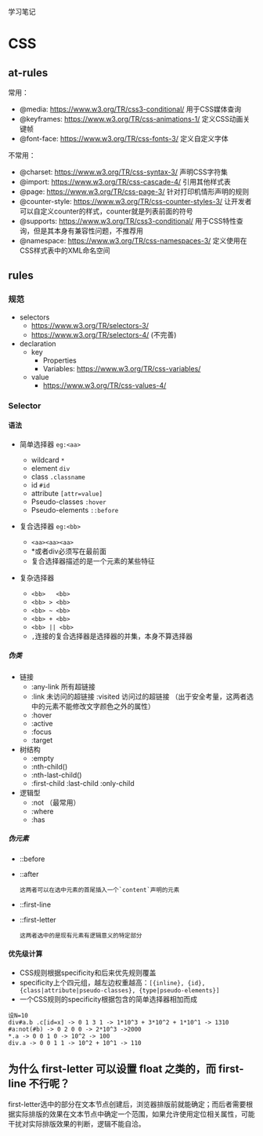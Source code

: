 学习笔记
# CSS
## at-rules
常用：
- @media: https://www.w3.org/TR/css3-conditional/ 用于CSS媒体查询
- @keyframes: https://www.w3.org/TR/css-animations-1/ 定义CSS动画关键帧
- @font-face: https://www.w3.org/TR/css-fonts-3/ 定义自定义字体

不常用：
- @charset: https://www.w3.org/TR/css-syntax-3/ 声明CSS字符集
- @import: https://www.w3.org/TR/css-cascade-4/ 引用其他样式表
- @page: https://www.w3.org/TR/css-page-3/ 针对打印机情形声明的规则
- @counter-style: https://www.w3.org/TR/css-counter-styles-3/ 让开发者可以自定义counter的样式，counter就是列表前面的符号
- @supports: https://www.w3.org/TR/css3-conditional/ 用于CSS特性查询，但是其本身有兼容性问题，不推荐用
- @namespace: https://www.w3.org/TR/css-namespaces-3/ 定义使用在CSS样式表中的XML命名空间

## rules
### 规范
- selectors
  - https://www.w3.org/TR/selectors-3/
  - https://www.w3.org/TR/selectors-4/ (不完善)
- declaration
  - key
    - Properties
    - Variables: https://www.w3.org/TR/css-variables/
  - value
    - https://www.w3.org/TR/css-values-4/
### Selector
#### 语法
- 简单选择器 `eg:<aa>`
  - wildcard `*`
  - element `div`
  - class `.classname`
  - id `#id`
  - attribute `[attr=value]`
  - Pseudo-classes `:hover`
  - Pseudo-elements `::before`

- 复合选择器 `eg:<bb>`
  - `<aa><aa><aa>`
  - *或者div必须写在最前面
  - 复合选择器描述的是一个元素的某些特征
- 复杂选择器
  - `<bb>   <bb>`
  - `<bb> > <bb>`
  - `<bb> ~ <bb>`
  - `<bb> + <bb>`
  - `<bb> || <bb>`
  - `,`连接的复合选择器是选择器的并集，本身不算选择器

##### 伪类
- 链接
  - :any-link 所有超链接
  - :link 未访问的超链接 :visited 访问过的超链接 （出于安全考量，这两者选中的元素不能修改文字颜色之外的属性）
  - :hover
  - :active
  - :focus
  - :target
- 树结构
  - :empty
  - :nth-child()
  - :nth-last-child()
  - :first-child :last-child :only-child
- 逻辑型
  - :not （最常用）
  - :where 
  - :has
##### 伪元素
- ::before
- ::after

      这两者可以在选中元素的首尾插入一个`content`声明的元素

- ::first-line
- ::first-letter

      这两者选中的是现有元素有逻辑意义的特定部分

#### 优先级计算
  - CSS规则根据specificity和后来优先规则覆盖
  - specificity上个四元组，越左边权重越高：`[{inline}, {id}, {class|attribute|pseudo-classes}, {type|pseudo-elements}]`
  - 一个CSS规则的specificity根据包含的简单选择器相加而成
```
设N=10
div#a.b .c[id=x] -> 0 1 3 1 -> 1*10^3 + 3*10^2 + 1*10^1 -> 1310
#a:not(#b) -> 0 2 0 0 -> 2*10^3 ->2000
*.a -> 0 0 1 0 -> 10^2 -> 100
div.a -> 0 0 1 1 -> 10^2 + 10^1 -> 110
```


## 为什么 first-letter 可以设置 float 之类的，而 first-line 不行呢？
first-letter选中的部分在文本节点创建后，浏览器排版前就能确定；而后者需要根据实际排版的效果在文本节点中确定一个范围，如果允许使用定位相关属性，可能干扰对实际排版效果的判断，逻辑不能自洽。

